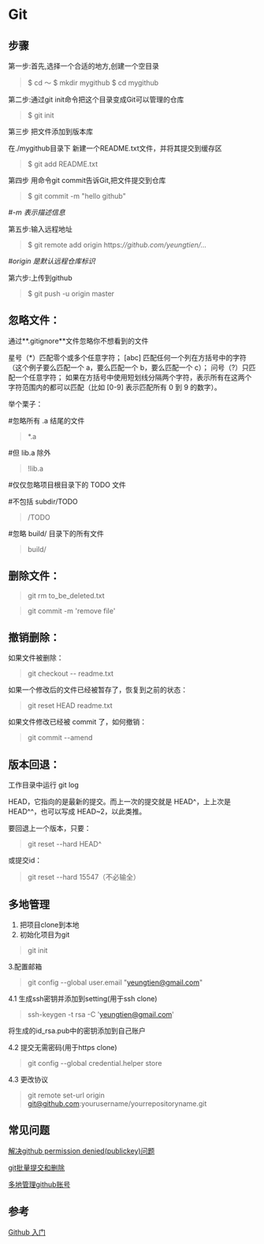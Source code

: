 # Git

## 步骤

第一步:首先,选择一个合适的地方,创建一个空目录

> $ cd ～
> $ mkdir mygithub
> $ cd mygithub

第二步:通过git init命令把这个目录变成Git可以管理的仓库

> $ git init

第三步 把文件添加到版本库

在./mygithub目录下 新建一个README.txt文件，并将其提交到缓存区

> $ git add README.txt

第四步 用命令git commit告诉Git,把文件提交到仓库

> $ git commit -m "hello github" 

*#-m 表示描述信息*

第五步:输入远程地址

> $ git remote add origin https:*//github.com/yeungtien/...*

*#origin 是默认远程仓库标识*

第六步:上传到github

> $ git push -u origin master



## 忽略文件：

通过**.gitignore**文件忽略你不想看到的文件

星号（*）匹配零个或多个任意字符；
[abc] 匹配任何一个列在方括号中的字符（这个例子要么匹配一个 a，要么匹配一个 b，要么匹配一个 c）；
问号（?）只匹配一个任意字符；
如果在方括号中使用短划线分隔两个字符，表示所有在这两个字符范围内的都可以匹配（比如 [0-9] 表示匹配所有 0 到 9 的数字）。

举个栗子：

#忽略所有 .a 结尾的文件

> *.a

#但 lib.a 除外

> !lib.a

#仅仅忽略项目根目录下的 TODO 文件

#不包括 subdir/TODO

> /TODO

#忽略 build/ 目录下的所有文件

> build/

## 删除文件：

> git rm to_be_deleted.txt

> git commit -m 'remove file'

## 撤销删除：

如果文件被删除：

> git checkout -- readme.txt

如果一个修改后的文件已经被暂存了，恢复到之前的状态：

> git reset HEAD readme.txt

如果文件修改已经被 commit 了，如何撤销：

> git commit --amend

## 版本回退：

工作目录中运行 git log

HEAD，它指向的是最新的提交。而上一次的提交就是 HEAD^，上上次是 HEAD^^，也可以写成 HEAD~2，以此类推。

要回退上一个版本，只要：

> git reset --hard HEAD^

或提交id：

> git reset --hard 15547（不必输全）

## 多地管理

1. 把项目clone到本地
2. 初始化项目为git 

> git init

 3.配置邮箱

> git config --global user.email "yeungtien@gmail.com"

4.1 生成ssh密钥并添加到setting(用于ssh clone)

> ssh-keygen -t rsa -C 'yeungtien@gmail.com'

将生成的id_rsa.pub中的密钥添加到自己账户

4.2 提交无需密码(用于https clone)

> git config --global credential.helper store

4.3 更改协议

> git remote set-url origin git@github.com:yourusername/yourrepositoryname.git

## 常见问题

[解决github permission denied(publickey)问题](<https://www.jianshu.com/p/f22d02c7d943>)

[git批量提交和删除](<https://blog.csdn.net/pan0755/article/details/78460149>)

[多地管理github账号](https://blog.csdn.net/xingkong_hdc/article/details/79484518)

## 参考

[Github 入门](<https://www.jianshu.com/p/38611735b15e>)